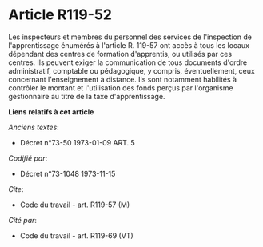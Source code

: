 # Article R119-52

Les inspecteurs et membres du personnel des services de l'inspection de l'apprentissage énumérés à l'article R. 119-57 ont
accès à tous les locaux dépendant des centres de formation d'apprentis, ou utilisés par ces centres. Ils peuvent exiger la
communication de tous documents d'ordre administratif, comptable ou pédagogique, y compris, éventuellement, ceux concernant
l'enseignement à distance. Ils sont notamment habilités à contrôler le montant et l'utilisation des fonds perçus par
l'organisme gestionnaire au titre de la taxe d'apprentissage.

**Liens relatifs à cet article**

_Anciens textes_:

  - Décret n°73-50 1973-01-09 ART. 5

_Codifié par_:

  - Décret n°73-1048 1973-11-15

_Cite_:

  - Code du travail - art. R119-57 (M)

_Cité par_:

  - Code du travail - art. R119-69 (VT)

